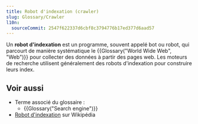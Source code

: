 ```yaml
---
title: Robot d'indexation (crawler)
slug: Glossary/Crawler
l10n:
  sourceCommit: 2547f622337d6cbf8c3794776b17ed377d6aad57
---
```


Un **robot d'indexation** est un programme, souvent appelé bot ou robot, qui parcourt de manière systématique le {{Glossary("World Wide Web", "Web")}} pour collecter des données à partir des pages web. Les moteurs de recherche utilisent généralement des robots d'indexation pour construire leurs index.

## Voir aussi

- Terme associé du glossaire&nbsp;:
  - {{Glossary("Search engine")}}
- [Robot d'indexation](https://fr.wikipedia.org/wiki/Robot_d'indexation) sur Wikipédia
